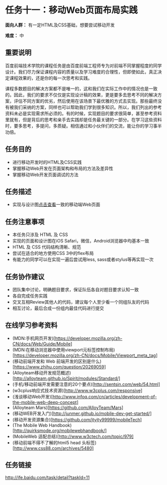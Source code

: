 任务十一：移动Web页面布局实践
===
**面向人群：** 有一定HTML及CSS基础，想要尝试移动开发

**难度：** 中

重要说明
---
百度前端技术学院的课程任务是由百度前端工程师专为对前端不同掌握程度的同学设计。我们尽力保证课程内容的质量以及学习难度的合理性，但即使如此，真正决定课程效果的，还是你的每一次思考和实践。

课程多数题目的解决方案都不是唯一的，这和我们在实际工作中的情况也是一致的。因此，我们的要求不仅仅是实现设计稿的效果，更是要多去思考不同的解决方案，评估不同方案的优劣，然后使用在该场景下最优雅的方式去实现。那些最终没有被我们采纳的方案，同样也可以帮助我们学到很多知识。所以，我们列出的参考资料未必是实现需求所必须的。有的时候，实现题目的要求很简单，甚至参考资料里就有，但是背后的思考和亲手去实践却是任务最关键的一部分。在学习这些资料时，要多思考，多提问，多质疑。相信通过和小伙伴们的交流，能让你的学习事半功倍。

任务目的
---
* 进行移动开发时的HTML及CSS实践
* 掌握移动Web开发在页面架构和布局的方法及差异性
* 掌握移动Web开发页面调试的方法

任务描述
---
* 实现与设计图[点击查看](http://7xrp04.com1.z0.glb.clouddn.com/task_1_11_1.jpg)一致的移动端Web页面


任务注意事项
---
* 本任务只涉及 HTML 及 CSS
* 实现的页面和设计图在iOS Safari，微信，Android浏览器中均基本一致
* HTML 及 CSS 代码结构清晰、规范
* 尝试在适合的地方使用CSS 3中的flex布局
* 有能力的同学可以在实现一遍后尝试用less, sass或者stylus等再实现一次

任务协作建议
---
* 团队集中讨论，明确题目要求，保证队伍各自对题目要求认知一致
* 各自完成任务实践
* 交叉互相Review其他人的代码，建议每个人至少看一个同组队友的代码
* 相互讨论，最后合成一份组内最佳代码进行提交

在线学习参考资料
---
* (MDN:手机网页开发)[https://developer.mozilla.org/zh-CN/docs/Web/Guide/Mobile]
* (MDN:在移动浏览器中使用viewport元标签控制布局)[https://developer.mozilla.org/zh-CN/docs/Mobile/Viewport_meta_tag]
* (移动前端开发和 Web 前端开发的区别是什么)[https://www.zhihu.com/question/20269059]
* (Alloyteam移动开发规范概述)[http://alloyteam.github.io/Spirit/modules/Standard/]
* (手机/移动前端开发需要注意的20个要点)[http://sentsin.com/web/54.html]
* (w3cplus响应式技术资源)[http://www.w3cplus.com/responsive]
* (浅谈移动Web开发)[http://www.infoq.com/cn/articles/development-of-the-mobile-web-deep-concept]
* (Alloyteam Mars)[https://github.com/AlloyTeam/Mars]
* (移动WEB开发入门)[http://junmer.github.io/mobile-dev-get-started/]
* (移动开发资源集合)[https://github.com/jtyjty99999/mobileTech]
* (The Mobile Web Handbook)[http://quirksmode.org/mobilewebhandbook/]
* (MobileWeb 适配总结)[http://www.w3ctech.com/topic/979]
* (移动前端不得不了解的html5 head 头标签)[http://www.css88.com/archives/5480]

任务链接
---
http://ife.baidu.com/task/detail?taskId=11
